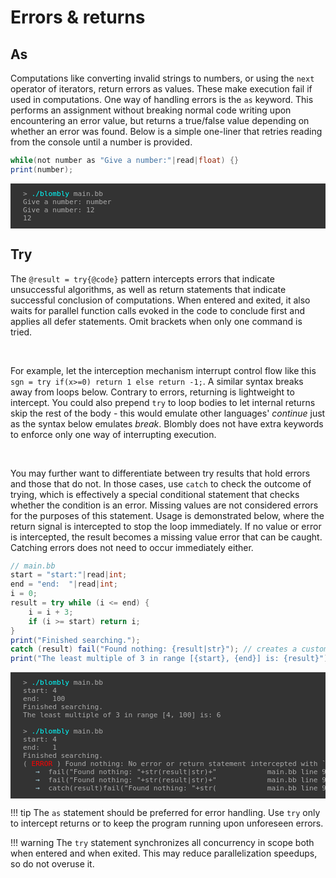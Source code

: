 # Errors & returns

## As

Computations like converting invalid strings to numbers, or using the `next` operator of iterators,
return errors as values. These make execution fail if used in computations.
One way of handling errors is
the `as` keyword. This performs an assignment without breaking normal code writing 
upon encountering an error value, but returns a true/false value depending on whether
an error was found. Below is a simple one-liner that retries
reading from the console until a number is provided.

```java
while(not number as "Give a number:"|read|float) {}
print(number);
```


<pre style="font-size: 80%;background-color: #333; color: #AAA; padding: 10px 20px;">
> <span style="color: cyan;">./blombly</span> main.bb
Give a number: number
Give a number: 12
12
</pre>

## Try

The `@result = try{@code}` pattern intercepts errors that indicate
unsuccessful algorithms, as well as return statements that indicate successful conclusion of
computations. When entered and exited, it also waits for parallel function calls evoked in the code to conclude first 
and applies all defer statements. Omit brackets when only one command is tried.

<br>

For example, let the interception mechanism interrupt control flow like this `sgn = try if(x>=0) return 1 else return -1;`.
A similar syntax breaks away from loops below. Contrary to errors, 
returning is lightweight to intercept. 
You could also prepend `try` to loop bodies to let internal returns skip the rest of the body - 
this would emulate other languages' *continue* just as the syntax below emulates *break*. 
Blombly does not have extra keywords to enforce only one way of interrupting execution.

<br>

You may further want to differentiate between try results that hold errors and those that do not. 
In those cases, use `catch` to check the outcome of trying, 
which is effectively a special conditional statement that checks whether the condition is an error.
Missing values are not considered errors for the purposes of this statement. 
Usage is demonstrated below, where the return signal is intercepted to stop the loop immediately. 
If no value or error is intercepted, the result becomes a missing value error that can be caught.
Catching errors does not need to occur immediately either.

```java
// main.bb
start = "start:"|read|int;
end = "end:  "|read|int;
i = 0;
result = try while (i <= end) {
    i = i + 3;
    if (i >= start) return i;
}
print("Finished searching.");
catch (result) fail("Found nothing: {result|str}"); // creates a custom error on-demand
print("The least multiple of 3 in range [{start}, {end}] is: {result}");
```

<pre style="font-size: 80%; background-color: #333; color: #AAA; padding: 10px 20px; overflow-x: auto; overflow-x: auto;">
> <span style="color: cyan;">./blombly</span> main.bb
start: 4
end:   100
Finished searching. 
The least multiple of 3 in range [4, 100] is: 6 

> <span style="color: cyan;">./blombly</span> main.bb
start: 4
end:   1
Finished searching. 
(<span style="color: red;"> ERROR </span>) Found nothing: No error or return statement intercepted with `try`.
   <span style="color: lightblue;">→</span>  fail("Found nothing: "+str(result|str)+"            main.bb line 9
   <span style="color: lightblue;">→</span>  fail("Found nothing: "+str(result|str)+"            main.bb line 9
   <span style="color: lightblue;">→</span>  catch(result)fail("Found nothing: "+str(            main.bb line 9
</pre>

!!! tip
    The `as` statement should be preferred for error handling.
    Use `try` only to intercept returns or to keep the program running upon unforeseen errors.

!!! warning
    The `try` statement synchronizes all concurrency in scope both when entered and when exited.
    This may reduce parallelization speedups, so do not overuse it.
